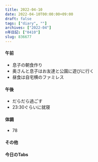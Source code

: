 ```yaml
---
title: 2022-04-10
date: 2022-04-10T00:00:00+09:00
draft: false
tags: ["diary", ""]
archives: ["2022-04"]
n年日記: ["0410"]
slug: 836677
---
```

#### 午前
- 息子の朝食作り
- 奥さんと息子はお友達と公園に遊びに行く
- 昼食は自宅横のファミレス
#### 午後
- だらだら過ごす
- 23:30ぐらいに就寝
#### 体調
- 78
#### その他
#### 今日のTabs